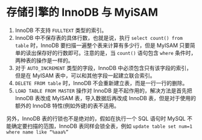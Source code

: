 # 存储引擎的 InnoDB 与 MyiSAM

1. InnoDB 不支持 `FULLTEXT` 类型的索引。
2. InnoDB 中不保存表的具体行数，也就是说，执行 `select count() from table` 时，InnoDB 要扫描一遍整个表来计算有多少行，但是 MyISAM 只要简单的读出保存好的行数即可。注意的是，当 `count()` 语句包含 `where` 条件时，两种表的操作是一样的。
3. 对于 `AUTO_INCREMENT` 类型的字段，InnoDB 中必须包含只有该字段的索引，但是在 MyISAM 表中，可以和其他字段一起建立联合索引。
4. `DELETE FROM table` 时，InnoDB 不会重新建立表，而是一行一行的删除。
5. `LOAD TABLE FROM MASTER` 操作对 InnoDB 是不起作用的，解决方法是首先把 InnoDB 表改成 MyISAM 表，导入数据后再改成 InnoDB 表，但是对于使用的额外的 InnoDB 特性(例如外键)的表不适用。

另外，InnoDB 表的行锁也不是绝对的，假如在执行一个 SQL 语句时 MySQL 不能确定要扫描的范围，InnoDB 表同样会锁全表，例如 `update table set num=1 where name like “%aaa%”`